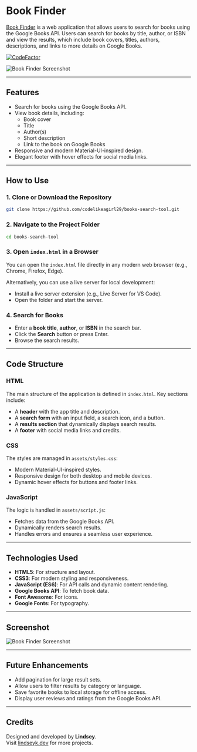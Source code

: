 # Book Finder

[Book Finder](https://my-book-finder-tool.netlify.app/) is a web application that allows users to search for books using the Google Books API. Users can search for books by title, author, or ISBN and view the results, which include book covers, titles, authors, descriptions, and links to more details on Google Books.

[![CodeFactor](https://www.codefactor.io/repository/github/codelikeagirl29/books-search-tool/badge)](https://www.codefactor.io/repository/github/codelikeagirl29/books-search-tool)

![Book Finder Screenshot](https://res.cloudinary.com/dhw9dl4gm/image/upload/v1734228411/Book-Finder-12-14-2024_08_04_PM_lklzny.png)

---

## Features

- Search for books using the Google Books API.
- View book details, including:
  - Book cover
  - Title
  - Author(s)
  - Short description
  - Link to the book on Google Books
- Responsive and modern Material-UI-inspired design.
- Elegant footer with hover effects for social media links.

---

## How to Use

### 1. Clone or Download the Repository

```bash
git clone https://github.com/codelikeagirl29/books-search-tool.git
```

### 2. Navigate to the Project Folder

```bash
cd books-search-tool
```

### 3. Open `index.html` in a Browser

You can open the `index.html` file directly in any modern web browser (e.g., Chrome, Firefox, Edge).

Alternatively, you can use a live server for local development:

- Install a live server extension (e.g., Live Server for VS Code).
- Open the folder and start the server.

### 4. Search for Books

- Enter a **book title**, **author**, or **ISBN** in the search bar.
- Click the **Search** button or press Enter.
- Browse the search results.

---

## Code Structure

### HTML

The main structure of the application is defined in `index.html`. Key sections include:

- A **header** with the app title and description.
- A **search form** with an input field, a search icon, and a button.
- A **results section** that dynamically displays search results.
- A **footer** with social media links and credits.

### CSS

The styles are managed in `assets/styles.css`:

- Modern Material-UI-inspired styles.
- Responsive design for both desktop and mobile devices.
- Dynamic hover effects for buttons and footer links.

### JavaScript

The logic is handled in `assets/script.js`:

- Fetches data from the Google Books API.
- Dynamically renders search results.
- Handles errors and ensures a seamless user experience.

---

## Technologies Used

- **HTML5**: For structure and layout.
- **CSS3**: For modern styling and responsiveness.
- **JavaScript (ES6)**: For API calls and dynamic content rendering.
- **Google Books API**: To fetch book data.
- **Font Awesome**: For icons.
- **Google Fonts**: For typography.

---

## Screenshot

![Book Finder Screenshot](https://res.cloudinary.com/dhw9dl4gm/image/upload/v1734228411/Book-Finder-12-14-2024_08_04_PM_lklzny.png)

---

## Future Enhancements

- Add pagination for large result sets.
- Allow users to filter results by category or language.
- Save favorite books to local storage for offline access.
- Display user reviews and ratings from the Google Books API.

---

## Credits

Designed and developed by **Lindsey**.  
Visit [lindseyk.dev](http://www.lindseyk.dev) for more projects.
